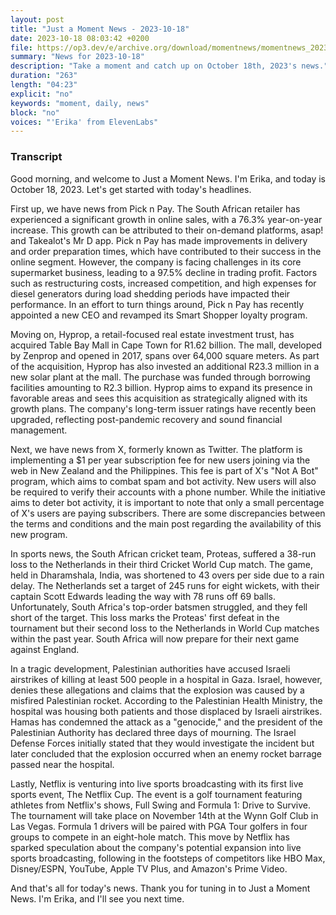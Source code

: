 ```yaml
---
layout: post
title: "Just a Moment News - 2023-10-18"
date: 2023-10-18 08:03:42 +0200
file: https://op3.dev/e/archive.org/download/momentnews/momentnews_2023-10-18.mp3
summary: "News for 2023-10-18"
description: "Take a moment and catch up on October 18th, 2023's news."
duration: "263"
length: "04:23"
explicit: "no"
keywords: "moment, daily, news"
block: "no"
voices: "'Erika' from ElevenLabs"
---
```


### Transcript

Good morning, and welcome to Just a Moment News. I'm Erika, and today is October 18, 2023. Let's get started with today's headlines.

First up, we have news from Pick n Pay. The South African retailer has experienced a significant growth in online sales, with a 76.3% year-on-year increase. This growth can be attributed to their on-demand platforms, asap! and Takealot's Mr D app. Pick n Pay has made improvements in delivery and order preparation times, which have contributed to their success in the online segment. However, the company is facing challenges in its core supermarket business, leading to a 97.5% decline in trading profit. Factors such as restructuring costs, increased competition, and high expenses for diesel generators during load shedding periods have impacted their performance. In an effort to turn things around, Pick n Pay has recently appointed a new CEO and revamped its Smart Shopper loyalty program.

Moving on, Hyprop, a retail-focused real estate investment trust, has acquired Table Bay Mall in Cape Town for R1.62 billion. The mall, developed by Zenprop and opened in 2017, spans over 64,000 square meters. As part of the acquisition, Hyprop has also invested an additional R23.3 million in a new solar plant at the mall. The purchase was funded through borrowing facilities amounting to R2.3 billion. Hyprop aims to expand its presence in favorable areas and sees this acquisition as strategically aligned with its growth plans. The company's long-term issuer ratings have recently been upgraded, reflecting post-pandemic recovery and sound financial management.

Next, we have news from X, formerly known as Twitter. The platform is implementing a $1 per year subscription fee for new users joining via the web in New Zealand and the Philippines. This fee is part of X's "Not A Bot" program, which aims to combat spam and bot activity. New users will also be required to verify their accounts with a phone number. While the initiative aims to deter bot activity, it is important to note that only a small percentage of X's users are paying subscribers. There are some discrepancies between the terms and conditions and the main post regarding the availability of this new program.

In sports news, the South African cricket team, Proteas, suffered a 38-run loss to the Netherlands in their third Cricket World Cup match. The game, held in Dharamshala, India, was shortened to 43 overs per side due to a rain delay. The Netherlands set a target of 245 runs for eight wickets, with their captain Scott Edwards leading the way with 78 runs off 69 balls. Unfortunately, South Africa's top-order batsmen struggled, and they fell short of the target. This loss marks the Proteas' first defeat in the tournament but their second loss to the Netherlands in World Cup matches within the past year. South Africa will now prepare for their next game against England.

In a tragic development, Palestinian authorities have accused Israeli airstrikes of killing at least 500 people in a hospital in Gaza. Israel, however, denies these allegations and claims that the explosion was caused by a misfired Palestinian rocket. According to the Palestinian Health Ministry, the hospital was housing both patients and those displaced by Israeli airstrikes. Hamas has condemned the attack as a "genocide," and the president of the Palestinian Authority has declared three days of mourning. The Israel Defense Forces initially stated that they would investigate the incident but later concluded that the explosion occurred when an enemy rocket barrage passed near the hospital.

Lastly, Netflix is venturing into live sports broadcasting with its first live sports event, The Netflix Cup. The event is a golf tournament featuring athletes from Netflix's shows, Full Swing and Formula 1: Drive to Survive. The tournament will take place on November 14th at the Wynn Golf Club in Las Vegas. Formula 1 drivers will be paired with PGA Tour golfers in four groups to compete in an eight-hole match. This move by Netflix has sparked speculation about the company's potential expansion into live sports broadcasting, following in the footsteps of competitors like HBO Max, Disney/ESPN, YouTube, Apple TV Plus, and Amazon's Prime Video.

And that's all for today's news. Thank you for tuning in to Just a Moment News. I'm Erika, and I'll see you next time.
